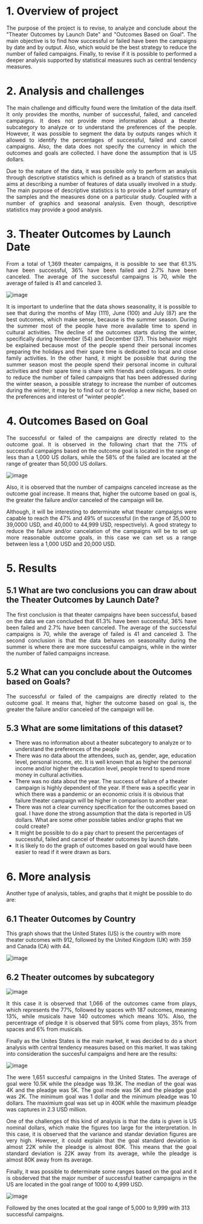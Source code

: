 # 1. Overview of project

<p align="justify"> The purpose of the project is to revise, to analyze and conclude about the "Theater Outcomes by Launch Date" and "Outcomes Based on Goal". The main objective is to find how successful or failed have been the campaigns by date and by output. Also, which would be the best strategy to reduce the number of failed campaigns. Finally, to revise if it is possible to performed a deeper analysis supported by statistical measures such as central tendency measures. 

# 2. Analysis and challenges

<p align="justify"> The main challenge and difficulty found were the limitation of the data itself. It only provides the months, number of successful, failed, and canceled campaigns. It does not provide more information about a theater subcategory to analyze or to understand the preferences of the people. However, it was possible to segment the data by outputs ranges which it allowed to identify the percentages of successful, failed and cancel campaigns. Also, the data does not specify the currency in which the outcomes and goals are collected. I have done the assumption that is US dollars. 

<p align="justify"> Due to the nature of the data, it was possible only to perform an analysis through descriptive statistics which is defined as a branch of statistics that aims at describing a number of features of data usually involved in a study. The main purpose of descriptive statistics is to provide a brief summary of the samples and the measures done on a particular study. Coupled with a number of graphics and seasonal analysis. Even though, descriptive statistics may provide a good analysis. 

# 3. Theater Outcomes by Launch Date

<p align="justify"> From a total of 1,369 theater campaigns, it is possible to see that 61.3% have been successful, 36% have been failed and 2.7% have been canceled. The average of the successful campaigns is 70, while the average of failed is 41 and canceled 3.

![image](https://user-images.githubusercontent.com/95872614/146653230-43e29a81-b36c-4460-b515-0b2600588b13.png)

<p align="justify"> It is important to underline that the data shows seasonality, it is possible to see that during the months of May (111), June (100) and July (87) are the best outcomes, which make sense, because is the summer season. During the summer most of the people have more available time to spend in cultural activities. The decline of the outcomes starts during the winter, specifically during November (54) and December (37). This behavior might be explained because most of the people spend their personal incomes preparing the holidays and their spare time is dedicated to local and close family activities. In the other hand, it might be possible that during the summer season most the people spend their personal income in cultural activities and their spare time is share with friends and colleagues.  
In order to reduce the number of failed campaigns that has been addressed during the winter season, a possible strategy to increase the number of outcomes during the winter, it may be to find out or to develop a new niche, based on the preferences and interest of “winter people”. 

# 4. Outcomes Based on Goal
<p align="justify"> The successful or failed of the campaigns are directly related to the outcome goal. It is observed in the following chart that the 71% of successful campaigns based on the outcome goal is located in the range of less than a 1,000 US dollars, while the 58% of the failed are located at the range of greater than 50,000 US dollars. 

![image](https://user-images.githubusercontent.com/95872614/146653241-71bc156d-3e13-47c4-b42e-935076831458.png)


<p align="justify"> Also, it is observed that the number of campaigns canceled increase as the outcome goal increase. It means that, higher the outcome based on goal is, the greater the failure and/or canceled of the campaign will be. 


<p align="justify"> Although, it will be interesting to determinate what theater campaigns were capable to reach the 47% and 49% of successful (in the range of  35,000 to 39,0000 USD, and 40,000 to 44,999 USD, respectively). A good strategy to reduce the failure and/or cancelation of the campaigns will be to set up more reasonable outcome goals, in this case we can set us a range between less a 1,000 USD and 20,000 USD. 

# 5. Results
 
## **5.1 What are two conclusions you can draw about the Theater Outcomes by Launch Date?**
 
<p align="justify"> The first conclusion is that theater campaigns have been successful, based on the data we can concluded that 61.3% have been successful, 36% have been failed and 2.7% have been canceled. The average of the successful campaigns is 70, while the average of failed is 41 and canceled 3. The second conclusion is that the data behaves on seasonality during the summer is where there are more successful campaigns, while in the winter the number of failed campaigns increase. 
 
## **5.2 What can you conclude about the Outcomes based on Goals?**
<p align="justify"> The successful or failed of the campaigns are directly related to the outcome goal. It means that, higher the outcome based on goal is, the greater the failure and/or canceled of the campaign will be.
 
 ## **5.3 What are some limitations of this dataset?**
 
* There was no information about a theater subcategory to analyze or to understand the preferences of the people
* There was no data about the attendees, such as, gender, age, education level, personal income, etc. It is well known that as higher the personal income and/or higher the education level, people trend to spend more money in cultural activities.  
* There was no data about the year. The success of failure of a theater campaign is highly dependent of the year. If there was a specific year in which there was a pandemic or an economic crisis it is obvious that failure theater campaign will be higher in comparison to another year. 
* There was not a clear currency specification for the outcomes based on goal. I have done the strong assumption that the data is reported in US dollars. 
What are some other possible tables and/or graphs that we could create?
* It might be possible to do a pay chart to present the percentages of successful, failed and cancel of theater outcomes by launch date.
* It is likely to do the graph of outcomes based on goal would have been easier to read if it were drawn as bars. 

# 6. More analysis
Another type of analysis, tables, and graphs that it might be possible to do are:

## **6.1 Theater Outcomes by Country**
This graph shows that the United States (US) is the country with more theater outcomes with 912, followed by the United Kingdom (UK) with 359 and Canada (CA) with 44. 
 
![image](https://user-images.githubusercontent.com/95872614/146653292-7fee373b-0ba1-40b5-adef-e2bd1aaff31b.png)

## **6.2 Theater outcomes by subcategory**
![image](https://user-images.githubusercontent.com/95872614/146653296-cbb8b180-e24d-4515-9296-93938cb3bf58.png)

<p align="justify"> It this case it is observed that 1,066 of the outcomes came from plays, which represents the 77%, followed by spaces with 187 outcomes, meaning 13%, while musicals have 140 outcomes which means 10%. Also, the percentrage of pledge it is observed that 59% come from plays, 35% from spaces and 6% from musicals. 

<p align="justify"> Finally as the Unites States is the main market, it was decided to do a short analysis with central tendency measures based on this market. It was taking into consideration the succesful campaigns and here are the results:

 ![image](https://user-images.githubusercontent.com/95872614/146653300-bb4eee1e-6872-4835-88e8-2828bb8bd4c8.png)

<p align="justify"> The were 1,651 succesful campaigns in the United States. The average of goal were 10.5K while the pleadge was 19.3K. The median of the goal was 4K and the pleadge was 5K. The goal mode was 5K and the pleadge goal was 2K. The minimum goal was 1 dollar and the minimum pleadge was 10 dollars. The maximium goal was set up in 400K while the maximum pleadge was captures in 2.3 USD million. 

 <p align="justify"> One of the challenges of this kind of analysis is that the data is given is US nominal dollars, which make the figures too large for the interpretation. In this case, it is observed that the variance and standar deviation figures are very high. However, it could explain that the goal standard deviation is almost 22K while the pleadge is almost 80K. This means that the goal standard deviation is 22K away from its average, while the pleadge is almost 80K away from its average. 

<p align="justify"> Finally, it was possible to determinate some ranges based on the goal and it is obsderved that the major number of successful teather campaigns in the US are located in the goal range of 1000 to 4,999 USD.

![image](https://user-images.githubusercontent.com/95872614/146653305-42fb7400-2a41-4d66-adc8-950d6ffc4951.png)

 
Followed by the ones located at the goal range of 5,000 to 9,999 with 313 successful campaigns.

